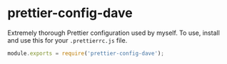 # prettier-config-dave

Extremely thorough Prettier configuration used by myself. To use, install and use this for
your `.prettierrc.js` file.

```js
module.exports = require('prettier-config-dave');
```
